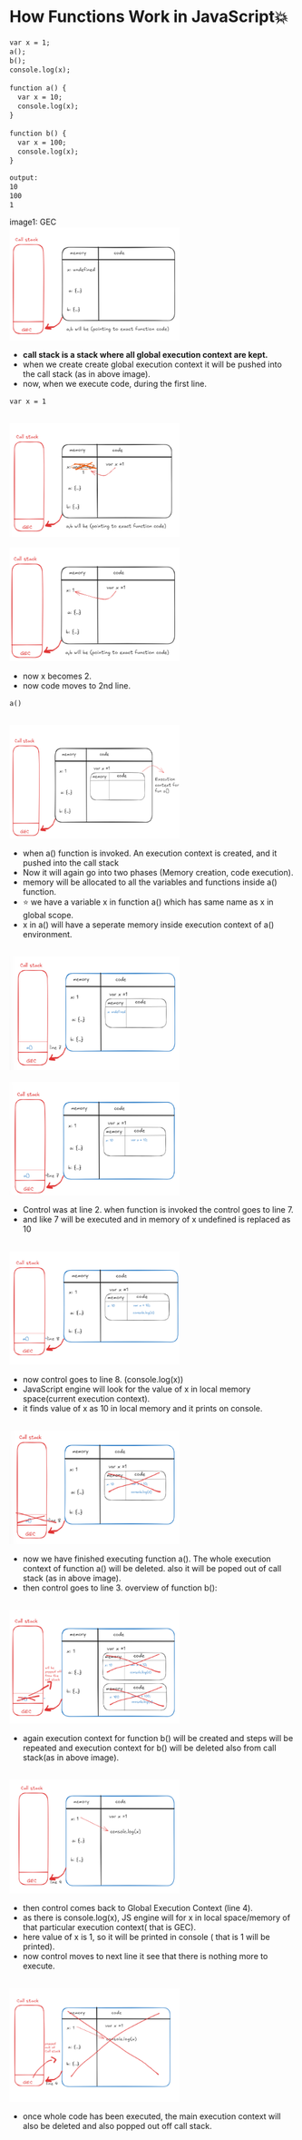 # How Functions Work in JavaScript💥

```
var x = 1;
a();
b();
console.log(x);

function a() {
  var x = 10;
  console.log(x);
}

function b() {
  var x = 100;
  console.log(x);
}
```
```
output:
10
100
1
```
image1: GEC
<br>
<img src="./Images/image.png" alt="Blocking/nonblocking" width="300" height="200">
<br>

- **call stack is a stack where all global execution context are kept.**
- when we create create global execution context it will be pushed into the call stack (as in above image).
- now, when we execute code, during the first line.
```
var x = 1
```

<br>
<img src="./Images/image2.png" alt="GEC" width="300" height="200">
<br>

<br>
<img src="./Images/image3.png" alt="GEX x becomes 1" width="300" height="200">
<br>

- now x becomes 2.
- now code moves to 2nd line.
```
a()
```

<br>
<img src="./Images/image4.png" alt="Execution context for a()" width="300" height="200">
<br>

- when a() function is invoked. An execution context is created, and it pushed into the call stack
- Now it will again go into two phases (Memory creation, code execution).
- memory will be allocated to all the variables and functions inside a() function.
- ⭐ we have a variable x in function a() which has same name as x in global scope.
- x in a() will have a seperate memory inside execution context of a() environment.

<br>
<img src="./image.png" alt="Execution context for a()" width="300" height="200">
<br>

<br>
<img src="./image_2.png" alt="Execution context for a()" width="300" height="200">
<br>

- Control was at line 2. when function is invoked the control goes to line 7.
- and like 7 will be executed and in memory of x undefined is replaced as 10

<br>
<img src="./image_3.png" alt="Execution context for a()" width="300" height="200">
<br>

- now control goes to line 8. (console.log(x))
- JavaScript engine will look for the value of x in local memory space(current execution context).
- it finds value of x as 10 in local memory and it prints on console.

<br>
<img src="./image_4.png" alt="Execution context for a()" width="300" height="200">
<br>

- now we have finished executing function a(). The whole execution context of function a() will be deleted. also it will be poped out of call stack (as in above image).
- then control goes to line 3.
overview of function b():
<br>
<img src="./image_5.png" alt="Execution context for a()" width="300" height="200">
<br>

-  again execution context for function b() will be created and steps will be repeated and execution context for b() will be deleted also from call stack(as in above image).


<br>
<img src="./image_6.png" alt="Execution context for a()" width="300" height="200">
<br>

-  then  control comes back to Global Execution Context (line 4).
- as there is console.log(x), JS engine will for x in local space/memory of that particular execution context( that is GEC).
- here value of x is 1, so it will be printed in console ( that is 1 will be printed).
- now control moves to next line it see that there is nothing more to execute.

<br>
<img src="./image_7.png" alt="Execution context for a()" width="300" height="200">
<br>

- once whole code has been executed, the main execution context will also be deleted and also popped out off call stack.

